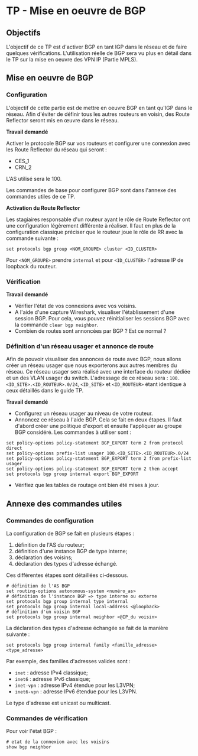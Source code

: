 # TP - Mise en oeuvre de BGP

## Objectifs

L'objectif de ce TP est d'activer BGP en tant IGP dans le réseau et de faire quelques vérifications. L'utilisation réelle de BGP sera vu plus en détail dans le TP sur la mise en oeuvre des VPN IP (Partie MPLS).

## Mise en oeuvre de BGP

### Configuration

L'objectif de cette partie est de mettre en oeuvre BGP en tant qu'IGP dans le réseau. Afin d'éviter de définir tous les autres routeurs en voisin, des Route Reflector seront mis en œuvre dans le réseau.

**Travail demandé**

Activer le protocole BGP sur vos routeurs et configurer une connexion avec les Route Reflector du réseau qui seront :

* CES_1
* CRN_2

L'AS utilisé sera le 100.

Les commandes de base pour configurer BGP sont dans l'annexe des commandes utiles de ce TP. 

**Activation du Route Reflector**

Les stagiaires responsable d'un routeur ayant le rôle de Route Reflector ont une configuration légèrement différente à réaliser. Il faut en plus de la configuration classique préciser que le routeur joue le rôle de RR avec la commande suivante :

``` 
set protocols bgp group <NOM_GROUPE> cluster <ID_CLUSTER>
```

Pour `<NOM_GROUPE>` prendre `internal` et pour `<ID_CLUSTER>` l'adresse IP de loopback du routeur.

### Vérification

**Travail demandé**

* Vérifier l'état de vos connexions avec vos voisins.
* A l'aide d'une capture Wireshark, visualiser l'établissement d'une session BGP. Pour cela, vous pouvez réinitialiser les sessions BGP avec la commande `clear bgp neighbor`.
* Combien de routes sont annoncées par BGP ? Est ce normal ?

### Définition d'un réseau usager et annonce de route

Afin de pouvoir visualiser des annonces de route avec BGP, nous allons créer un réseau usager que nous exporterons aux autres membres du réseau. Ce réseau usager sera réalisé avec une interface du routeur dédiée et un des VLAN usager du switch. L'adressage de ce réseau sera : `100.<ID_SITE>.<ID_ROUTEUR>.0/24`, `<ID_SITE>` et `<ID_ROUTEUR>` étant identique à ceux détaillés dans le guide TP.

**Travail demandé**

* Configurez un réseau usager au niveau de votre routeur.
* Annoncez ce réseau à l'aide BGP. Cela se fait en deux étapes. Il faut d'abord créer une politique d'export et ensuite l'appliquer au groupe BGP considéré. Les commandes à utiliser sont :

```
set policy-options policy-statement BGP_EXPORT term 2 from protocol direct
set policy-options prefix-list usager 100.<ID_SITE>.<ID_ROUTEUR>.0/24
set policy-options policy-statement BGP_EXPORT term 2 from prefix-list usager
set policy-options policy-statement BGP_EXPORT term 2 then accept
set protocols bgp group internal export BGP_EXPORT
```

* Vérifiez que les tables de routage ont bien été mises à jour.

## Annexe des commandes utiles

### Commandes de configuration

La configuration de BGP se fait en plusieurs étapes :

1. définition de l'AS du routeur;
1. définition d'une instance BGP de type interne;
1. déclaration des voisins;
1. déclaration des types d'adresse échangé.

Ces différentes étapes sont détaillées ci-dessous.

```
# définition de l'AS BGP
set routing-options autonomous-system <numéro_as>
# définition de l'instance BGP => type interne ou externe
set protocols bgp group internal type internal
set protocols bgp group internal local-address <@loopback>
# définition d'un voisin BGP
set protocols bgp group internal neighbor <@IP_du voisin>
```

La déclaration des types d'adresse échangée se fait de la manière suivante :

```
set protocols bgp group internal family <famille_adresse> <type_adresse>
```

Par exemple, des familles d'adresses valides sont :

* `inet` : adresse IPv4 classique;
* `inet6` : adresse IPv6 classique;
* `inet-vpn` : adresse IPv4 étendue pour les L3VPN;
* `inet6-vpn` : adresse IPv6 étendue pour les L3VPN.

Le type d'adresse est unicast ou multicast.

### Commandes de vérification

Pour voir l'état BGP :

```
# etat de la connexion avec les voisins
show bgp neighbor
```
